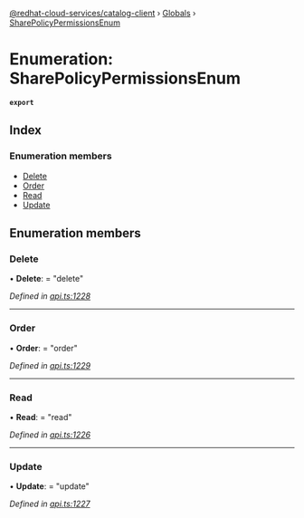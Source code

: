 [@redhat-cloud-services/catalog-client](../README.md) › [Globals](../globals.md) › [SharePolicyPermissionsEnum](sharepolicypermissionsenum.md)

# Enumeration: SharePolicyPermissionsEnum

**`export`** 

## Index

### Enumeration members

* [Delete](sharepolicypermissionsenum.md#delete)
* [Order](sharepolicypermissionsenum.md#order)
* [Read](sharepolicypermissionsenum.md#read)
* [Update](sharepolicypermissionsenum.md#update)

## Enumeration members

###  Delete

• **Delete**: = "delete"

*Defined in [api.ts:1228](https://github.com/RedHatInsights/javascript-clients.gi/blob/master/packages/catalog/api.ts#L1228)*

___

###  Order

• **Order**: = "order"

*Defined in [api.ts:1229](https://github.com/RedHatInsights/javascript-clients.gi/blob/master/packages/catalog/api.ts#L1229)*

___

###  Read

• **Read**: = "read"

*Defined in [api.ts:1226](https://github.com/RedHatInsights/javascript-clients.gi/blob/master/packages/catalog/api.ts#L1226)*

___

###  Update

• **Update**: = "update"

*Defined in [api.ts:1227](https://github.com/RedHatInsights/javascript-clients.gi/blob/master/packages/catalog/api.ts#L1227)*
